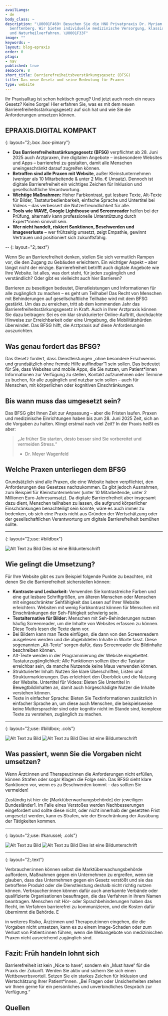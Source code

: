 ```yaml
---
availLangs:
- de
body_class: ~
description: "\U0001F469‍⚕️ Besuchen Sie die HNO Privatpraxis Dr. Myriam Genné in
  Senftenberg. Wir bieten individuelle medizinische Versorgung, klassische HNO-Leistungen
  und Naturheilverfahren. \U0001F33F"
image: ""
keywords: ~
layout: blog-epraxis
order: 0
ptags:
- nav
published: true
seoScore: 8
short_title: Barrierefreiheitsbverstärkungsgesetz (BFSG)
title: Das neue Gesetz und seine Bedeutung für Praxen
type: website
---
```



Ihr Praxisalltag ist schon hektisch genug? Und jetzt auch noch ein neues Gesetz? Keine Sorge! Hier erfahren Sie, was es mit dem neuen Barrierefreiheitsstärkungsgesetz auf sich hat und wie Sie die Anforderungen umsetzen können.


## EPRAXIS.DIGITAL KOMPAKT
{: layout="2;.box .box-pimary"}

- **Das Barrierefreiheitsstärkungsgesetz (BFSG)** verpflichtet ab 28. Juni 2025 auch Arztpraxen, ihre digitalen Angebote – insbesondere Websites und Apps – barrierefrei zu gestalten, damit alle Menschen uneingeschränkt darauf zugreifen können. 
- **Betroffen sind alle Praxen mit Website**, außer Kleinstunternehmen (weniger als 10 Mitarbeitende & unter 2 Mio. € Umsatz). Dennoch ist digitale Barrierefreiheit ein wichtiges Zeichen für Inklusion und gesellschaftliche Verantwortung. 
- **Wichtige Maßnahmen:** Hoher Farbkontrast, gut lesbare Texte, Alt-Texte für Bilder, Tastaturbedienbarkeit, einfache Sprache und Untertitel bei Videos – das verbessert die Nutzerfreundlichkeit für alle. 
- **Tools wie WAVE, Google Lighthouse und Screenreader** helfen bei der Prüfung, alternativ kann professionelle Unterstützung durch Expert*innen sinnvoll sein. 
- **Wer nicht handelt, riskiert Sanktionen, Beschwerden und Imageverluste** – wer frühzeitig umsetzt, zeigt Empathie, gewinnt Vertrauen und positioniert sich zukunftsfähig.


--
{: layout="2;.text"}


Wenn Sie an Barrierefreiheit denken, stellen Sie sich vermutlich Rampen vor, die den Zugang zu Gebäuden erleichtern. Ein wichtiger Aspekt – aber längst nicht der einzige. Barrierefreiheit betrifft auch digitale Angebote wie Ihre Website. Ist alles, was dort steht, für jeden zugänglich und verständlich? Oder gibt es vielleicht auch hier Barrieren? 

Barrieren zu beseitigen bedeutet, Dienstleistungen und Informationen für alle zugänglich zu machen – es geht um Teilhabe! Das Recht von Menschen mit Behinderungen auf gesellschaftliche Teilhabe wird mit dem BFSG gestärkt. Um das zu erreichen, tritt ab dem kommenden Jahr das Barrierefreiheitsstärkungsgesetz in Kraft. Auch in Ihrer Arztpraxis können Sie dazu beitragen: Sei es ein klar strukturierter Online-Auftritt, durchdachte Hinweise zur Erreichbarkeit oder eine Umgebung, die Mobilitätshürden überwindet. Das BFSG hilft, die Arztpraxis auf diese Anforderungen auszurichten. 

## Was genau fordert das BFSG? 

Das Gesetz fordert, dass Dienstleistungen „ohne besondere Erschwernis und grundsätzlich ohne fremde Hilfe auffindbar“1 sein sollen. Das bedeutet für Sie, dass Websites und mobile Apps, die Sie nutzen, um Patient*innen Informationen zur Verfügung zu stellen, Kontakt aufzunehmen oder Termine zu buchen, für alle zugänglich und nutzbar sein sollen – auch für Menschen, mit körperlichen oder kognitiven Einschränkungen. 

## Bis wann muss das umgesetzt sein? 

Das BFSG gibt Ihnen Zeit zur Anpassung – aber die Fristen laufen. Praxen und medizinische Einrichtungen haben bis zum 28. Juni 2025 Zeit, sich an die Vorgaben zu halten. Klingt erstmal nach viel Zeit? In der Praxis heißt es aber:


> „Je früher Sie starten, desto besser sind Sie vorbereitet und vermeiden Stress.“
> - Dr. Meyer Wagenfeld

## Welche Praxen unterliegen dem BFSG 

Grundsätzlich sind alle Praxen, die eine Website haben verpflichtet, den Anforderungen des Gesetzes nachzukommen. Es gibt jedoch Ausnahmen, zum Beispiel für Kleinstunternehmer (unter 10 Mitarbeitende, unter 2 Millionen Euro Jahresumsatz). Da digitale Barrierefreiheit aber insgesamt dazu dient, Menschen teilhaben zu lassen, die aufgrund körperlicher Einschränkungen benachteiligt sein könnte, wäre es auch immer zu bedenken, ob sich eine Praxis nicht aus Gründen der Wertschätzung oder der gesellschaftlichen Verantwortung um digitale Barrierefreiheit bemühen sollte.


---
{: layout="2;use: #bildbox"}

![Alt Text zu Bild](https://cdn.leuffen.de//leu-stock/v2/337/2-1_gfedcba/AdobeStock_881988558.webp)
Dies ist eine Bildunterschrift



## Wie gelingt die Umsetzung? 

Für Ihre Website gibt es zum Beispiel folgende Punkte zu beachten, mit denen Sie die Barrierefreiheit sicherstellen können:

- **Kontraste und Lesbarkeit:** Verwenden Sie kontrastreiche Farben und eine gut lesbare Schriftgrößen, um älteren Menschen oder Menschen mit eingeschränkter Sehfähigkeit das Lesen auf Ihrer Website erleichtern. Websiten mit wenig Farbkontrast können für Menschen mit Einschränkungen der Seh-Fähigkeit schwierig sein. 
- **Textalternative für Bilder:** Menschen mit Seh-Behinderungen nutzen häufig Screenreader, um die Inhalte von Websites erfassen zu können. Diese Tools lesen die Texte dann vor. 
- Bei Bildern kann man Texte einfügen, die dann von den Screenreadern ausgelesen werden und die abgebildeten Inhalte in Worte fasst. Diese sogenannten „Alt-Texte“ sorgen dafür, dass Screenreader die Bildinhalte beschreiben können. 
- Alt-Texte werden in der Programmierung der Website eingebettet. Tastaturzugänglichkeit: Alle Funktionen sollten über die Tastatur erreichbar sein, da manche Nutzende keine Maus verwenden können. 
- Strukturierter Inhalt: Nutzen Sie klare Überschriften, Listen und Strukturmarkierungen. Das erleichtert den Überblick und die Nutzung der Website. Untertitel für Videos: Bieten Sie Untertitel in Bewegtbildinhalten an, damit auch hörgeschädigte Nutzer die Inhalte verstehen können. 
- Texte in einfacher Sprache: Bieten Sie Textinformationen zusätzlich in einfacher Sprache an, um diese auch Menschen, die beispielsweise keine Muttersprachler sind oder kognitiv nicht im Stande sind, komplexe Texte zu verstehen, zugänglich zu machen.



---
{: layout="2;use: #bildbox; .cols"}

![Alt Text zu Bild](https://cdn.leuffen.de//leu-stock/v2/337/2-1_gfedcba/AdobeStock_881988558.webp)
![Alt Text zu Bild](https://cdn.leuffen.de//leu-stock/v2/337/2-1_gfedcba/AdobeStock_881988558.webp)
Dies ist eine Bildunterschrift

## Was passiert, wenn Sie die Vorgaben nicht umsetzen? 

Wenn Ärzt:innen und Therapeut:innen die Anforderungen nicht erfüllen, können Strafen oder sogar Klagen die Folge sein. Das BFSG sieht klare Sanktionen vor, wenn es zu Beschwerden kommt – das sollten Sie vermeiden! 

Zuständig ist hier die [Marktüberwachungsbehörde] der jeweiligen Bundesländer1. Im Falle eines Verstoßes werden Nachbesserungen eingefordert und sollte diese nicht, oder nicht innerhalb der gesetzten Frist umgesetzt werden, kann es Strafen, wie der Einschränkung der Ausübung der Tätigkeiten kommen.


---
{: layout="2;use: #karussel; .cols"}

![Alt Text zu Bild](https://cdn.leuffen.de//leu-stock/v2/337/2-1_gfedcba/AdobeStock_881988558.webp)
![Alt Text zu Bild](https://cdn.leuffen.de//leu-stock/v2/337/2-1_gfedcba/AdobeStock_881988558.webp)
Dies ist eine Bildunterschrift



---
{: layout="2;.text"}

Verbraucher:innen können selbst die Marktüberwachungsbehörde auffordern, Maßnahmen gegen ein Unternehmen zu ergreifen, wenn sie glauben, dass das Unternehmen gegen ein Gesetz verstößt und sie das betroffene Produkt oder die Dienstleistung deshalb nicht richtig nutzen können. Verbraucher:innen können dafür auch anerkannte Verbände oder qualifizierte Organisationen beauftragen, die das Verfahren in ihrem Namen beantragen. Menschen mit Hör- oder Sprachbehinderungen haben das Recht, im Verfahren barrierefrei zu kommunizieren, und die Kosten dafür übernimmt die Behörde. E

in weiteres Risiko, Ärzt:innen und Therapeut:innen eingehen, die die Vorgaben nicht umsetzen, kann es zu einem Image-Schaden oder zum Verlust von Patient:innen führen, wenn die Webangebote von medizinischen Praxen nicht ausreichend zugänglich sind.


## Fazit: Früh handeln lohnt sich 

Barrierefreiheit ist kein „Nice to have“, sondern ein „Must have“ für die Praxis der Zukunft. Werden Sie aktiv und sichern Sie sich einen Wettbewerbsvorteil. Setzen Sie ein starkes Zeichen für Inklusion und Wertschätzung Ihrer Patient*innen. „Bei Fragen oder Unsicherheiten stehen wir Ihnen gerne für ein persönliches und unverbindliches Gespräch zur Verfügung.“


## Quellen

<!-- Wie können hier Quellen einfach angegeben werden? -->

<!-- Include des Author Textes sollte im Layout passieren -->
